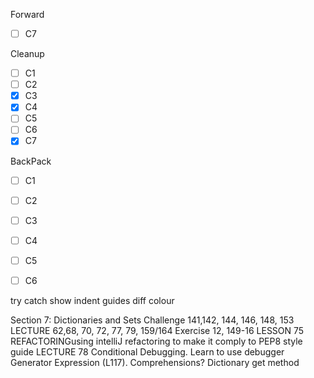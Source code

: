 Forward
- [ ] C7

Cleanup
- [ ] C1
- [ ] C2
- [x] C3
- [x] C4
- [ ] C5
- [ ] C6
- [x] C7

BackPack
- [ ] C1
- [ ] C2
- [ ] C3
- [ ] C4
- [ ] C5
- [ ] C6



try catch
show indent guides
diff colour

Section 7: Dictionaries and Sets
Challenge 141,142, 144, 146, 148, 153
LECTURE 62,68, 70, 72, 77, 79, 159/164
Exercise 12, 149-16
LESSON 75 REFACTORINGusing intelliJ refactoring to make it comply to PEP8 style guide
LECTURE 78 Conditional Debugging. Learn to use debugger
Generator Expression (L117). Comprehensions?
Dictionary get method

